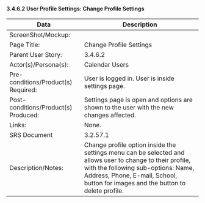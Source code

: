 #### 3.4.6.2 User Profile Settings: Change Profile Settings

| Data | Description |
| --- |--- |
| ScreenShot/Mockup: | |
| Page Title: | Change Profile Settings|
| Parent User Story:| 3.4.6.2|
| Actor(s)/Persona(s): | Calendar Users|
| Pre-conditions/Product(s) Required: | User is logged in. User is inside settings page.|
| Post-conditions/Product(s) Produced: | Settings page is open and options are shown to the user with the new changes affected.|
| Links: | None.|
| SRS Document | 3.2.57.1 |
| Description/Notes:| Change profile option inside the settings menu can be selected and allows user to change to their profile, with the following sub-options: Name, Address, Phone, E-mail, School, button for images and the button to delete profile.|

